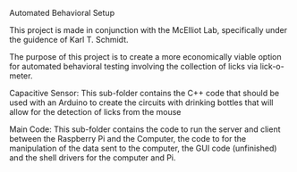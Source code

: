 Automated Behavioral Setup

This project is made in conjunction with the McElliot Lab, specifically under the guidence of Karl T. Schmidt. 

The purpose of this project is to create a more economically viable option for automated behavioral testing involving the collection of 
licks via lick-o-meter.

Capacitive Sensor: This sub-folder contains the C++ code that should be used with an Arduino to create the circuits with drinking bottles that will allow for the detection of licks from the mouse

Main Code: This sub-folder contains the code to run the server and client between the Raspberry Pi and the Computer, the code to for the manipulation of the data sent to the computer, the GUI code (unfinished) and the shell drivers for the computer and Pi.
